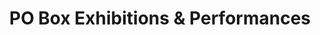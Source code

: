 ---
permalink: /programming/exhibitions/
layout: cat-exhibition
title: <span class="accent-2">PO Box</span> Exhibitions <span class="accent-2">&</span> Performances
category: exhibition
---